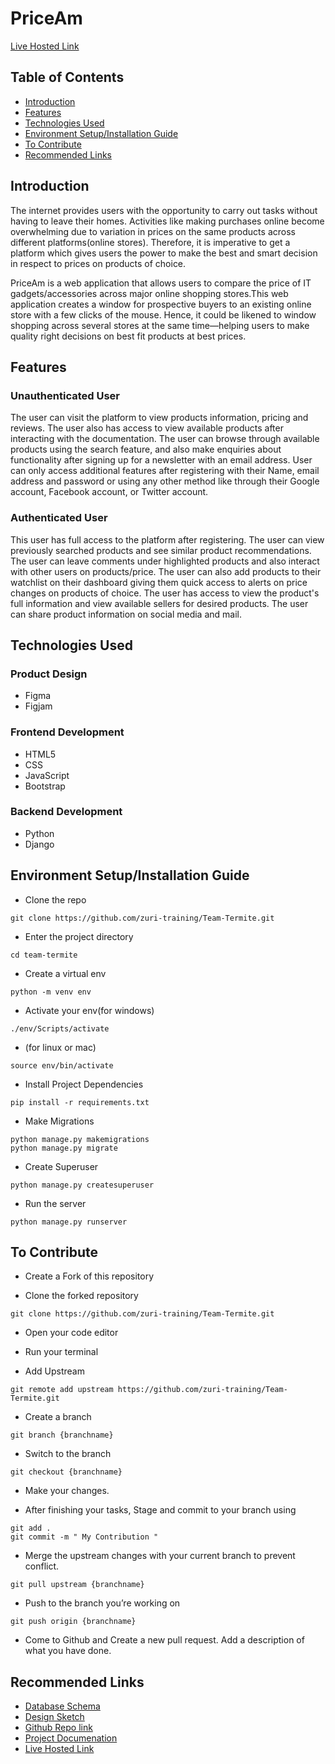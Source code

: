 # PriceAm
<a href="http://team-termite-1.up.railway.app/" target="_blank">Live Hosted Link</a>
## Table of Contents
   - <a href="https://github.com/zuri-training/Team-Termite##Introduction">Introduction</a>
   - <a href="https://github.com/zuri-training/Team-Termite##Features">Features</a>
   - <a href="https://github.com/zuri-training/Team-Termite##Technologies Used">Technologies Used</a>
   - <a href="https://github.com/zuri-training/Team-Termite##Environment Setup/Installation Guide">Environment Setup/Installation Guide</a>
   - <a href="https://github.com/zuri-training/Team-Termite##To Contribute">To Contribute</a>
   - <a href="https://github.com/zuri-training/Team-Termite##Recommended Links">Recommended Links</a>
## Introduction
The internet provides users with the opportunity to carry out tasks without having to leave their homes. Activities like making purchases online become overwhelming due to variation in prices on the same products across different platforms(online stores). Therefore, it is imperative to get a platform which gives users the power to make the best and smart decision in respect to prices on products of choice.

PriceAm is a web application that allows users to compare the price of IT gadgets/accessories across major online shopping stores.This web application creates a window for prospective buyers to an existing online store with a few clicks of the mouse. Hence, it could be likened to window shopping across several stores at the same time—helping users to make quality right decisions on best fit products at best prices.

## Features
### Unauthenticated User
 The user can visit the platform to view products information, pricing and reviews. The user also has access to view available products after interacting with the documentation. The user can browse through available products using the search feature, and also make enquiries about functionality after signing up for a newsletter with an email address. User can only access additional features after registering with their  Name, email address and password or using any other method like  through their Google account, Facebook account, or Twitter account.
### Authenticated User
 This user has full access to the platform after registering. The user can view previously searched products and see similar product recommendations. The user can leave comments under highlighted products and also interact with other users on products/price. The user can also add products to their watchlist on their dashboard giving them quick access to alerts on price changes on products of choice. The user has access to view the product's full information and view available sellers for desired products. The user can share product information on social media and mail.
 
 ## Technologies Used
 ### Product Design
   - Figma
   - Figjam
 ### Frontend Development
   - HTML5
   - CSS
   - JavaScript
   - Bootstrap
### Backend Development
   - Python
   - Django
## Environment Setup/Installation Guide
- Clone the repo
```
git clone https://github.com/zuri-training/Team-Termite.git 
```
- Enter the project directory 
```
cd team-termite
```
- Create a virtual env
```
python -m venv env 
```
- Activate your env(for windows)
```
./env/Scripts/activate 	 
```
- (for linux or mac)
```
source env/bin/activate 
``` 
- Install Project Dependencies
```
pip install -r requirements.txt
```
- Make Migrations
```
python manage.py makemigrations
python manage.py migrate
```
- Create Superuser
```
python manage.py createsuperuser
```
- Run the server
```
python manage.py runserver
```

## To Contribute

- Create a Fork of this repository

- Clone the forked repository
```
git clone https://github.com/zuri-training/Team-Termite.git 
```

- Open your code editor

- Run your terminal

- Add Upstream
```
git remote add upstream https://github.com/zuri-training/Team-Termite.git
```

- Create a branch
```
git branch {branchname}
```

- Switch to the branch
```
git checkout {branchname}
```

- Make your changes.

- After finishing your tasks, Stage and commit to your branch using
```
git add .
git commit -m " My Contribution "
```

- Merge the upstream changes with your current branch to prevent conflict.
``` 
git pull upstream {branchname}
```

- Push to the branch you’re working on
```
git push origin {branchname}
```
    
- Come to Github and Create a new pull request. Add a description of what you have done.

## Recommended Links
- <a href="https://app.quickdatabasediagrams.com/#/d/1smmJO" target="_blank">Database Schema</a>
- <a href="https://docs.google.com/document/d/1n3uDvnyK9Jy0EoOCXK6DvzdXekHqs_2kNNMZQelMB_E/edit?usp=sharing" target="_blank">Design Sketch</a>
- <a href="https://github.com/zuri-training/Team-Termite" target="_blank">Github Repo link</a>
- <a href="https://docs.google.com/document/d/1uZacACc6Zj4Rh7XlCHc4kKOTLsaEJrI78xFQSa-lH08" target="_blank">Project Documenation</a>
- <a href="http://team-termite-1.up.railway.app/" target="_blank">Live Hosted Link</a>



 


